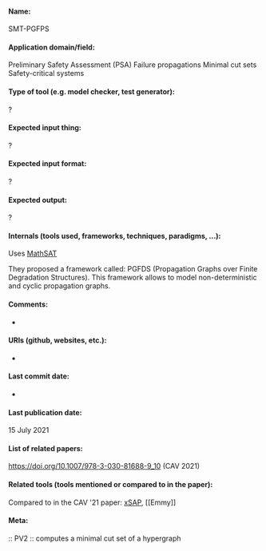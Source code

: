 #### Name:
SMT-PGFPS

#### Application domain/field:
Preliminary Safety Assessment (PSA)
Failure propagations
Minimal cut sets
Safety-critical systems

#### Type of tool (e.g. model checker, test generator):
?

#### Expected input thing:
?

#### Expected input format:
?

#### Expected output:
?

#### Internals (tools used, frameworks, techniques, paradigms, ...):
Uses [MathSAT](Solvers/SMT/MathSAT.md)

They proposed a framework called: PGFDS (Propagation Graphs over Finite Degradation Structures). This framework allows to model non-deterministic and cyclic propagation graphs.

#### Comments:
-

#### URIs (github, websites, etc.):
-

#### Last commit date:
-

#### Last publication date:
15 July 2021

#### List of related papers:
https://doi.org/10.1007/978-3-030-81688-9_10 (CAV 2021)

#### Related tools (tools mentioned or compared to in the paper):
Compared to in the CAV '21 paper: [xSAP](xSAP.md), [[Emmy]]

#### Meta:
:: PV2 :: computes a minimal cut set of a hypergraph